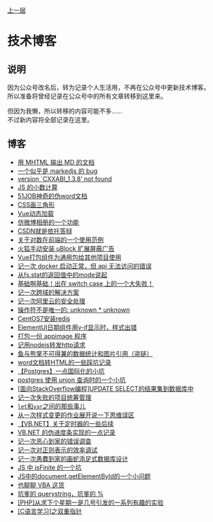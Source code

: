 
[上一层](../)

# 技术博客

## 说明

因为公众号改名后，转为记录个人生活用，不再在公众号中更新技术博客。  
所以准备将曾经记录在公众号中的所有文章转移到这里来。

但因为我懒，所以转移的内容可能不多……  
不过新内容将全部记录在这里。

## 博客

* [用 MHTML 输出 MD 的文档](./用MHTML输出MD的文档)
* [一个似乎是 markedjs 的 bug](/挨踢技术/前端/一个似乎是markedjs的bug)
* [version `CXXABI_1.3.8’ not found](/挨踢技术/nodejs/version_CXXABI_1_3_8_not_found)
* [JS 的小数计算](/挨踢技术/前端/JavaScript/坑/小数计算)
* [51JOB神奇的伪word文档](./51JOB神奇的伪word文档)
* [CSS画三角形](/挨踢技术/前端/CSS/CSS画三角形)
* [Vue动态加载](/挨踢技术/前端/Vue/Vue2/Vue动态加载)
* [仿微博相册的一个功能](/挨踢技术/前端/Vue/Vue2/仿微博相册的一个功能)
* [CSDN就是依托答辩](/挨踢技术/其他/日常吐槽/CSDN就是依托答辩)
* [关于对数在前端的一个使用范例](/挨踢技术/前端/关于对数在前端的一个使用范例)
* [火狐手动安装 uBlock 扩展屏蔽广告](/挨踢技术/工具软件/浏览器/Firefox/火狐手动安装uBlock扩展屏蔽广告)
* [Vue打包组件为通用包给其他项目使用](/挨踢技术/前端/Vue/Vue2/打包组件为通用包给其他项目使用)
* [记一次 docker 启动正常，但 api 无法访问的错误](/挨踢技术/工具软件/Docker/记一次docker启动正常但api无法访问的错误)
* [从fs.stat的返回值中的mode说起](/挨踢技术/nodejs/从fs_stat的返回值中的mode说起)
* [基础啊基础！出在 switch case 上的一个大失败！](/挨踢技术/基础学习/出在switch_case上的一个大失败)
* [记一次跨域的解决方案](/挨踢技术/前端/记一次跨域的解决方案)
* [记一次阿里云的安全处理](/挨踢技术/安全/记一次阿里云的安全处理)
* [操作符不是唯一的: unknown * unknown](/挨踢技术/数据库/Postgres/操作符不是唯一的_unknown_unknown)
* [CentOS7安装redis](/挨踢技术/Linux/CentOS/CentOS7安装redis)
* [ElementUI日期组件用v-if显示时，样式出错](/挨踢技术/前端/Vue/Vue2/ElementUI/ElementUI日期组件用v-if显示时，样式出错)
* [打包一份 appimage 程序](/挨踢技术/nodejs//打包一份appimage程序)
* [记用nodejs转发http请求](/挨踢技术/nodejs/记用nodejs转发http请求)
* [鱼与熊掌不可得兼的数据统计和图片引用（盗链）](/挨踢技术/安全/鱼与熊掌不可得兼的数据统计和图片引用_盗链)
* [word文档转HTML的一些踩坑记录](./word文档转HTML的一些踩坑记录)
* [【Postgres】一点国际化的小坑](/挨踢技术/数据库/Postgres/一点国际化的小坑)
* [postgres 使用 union 查询时的一个小坑](/挨踢技术/数据库/Postgres/postgres使用union查询时的一个小坑)
* [[面向StackOverflow编程]UPDATE SELECT的结果集到数据库中](/挨踢技术/数据库/Postgres/面向StackOverflow编程_UPDATE_SELECT的结果集到数据库中)
* [记一次失败的项目统筹管理](/挨踢技术/项目管理/记一次失败的项目统筹管理)
* [`let`和`var`之间的那些事儿](/挨踢技术/前端/JavaScript/let和var之间的那些事儿)
* [从一次样式变更的作业展开说一下思维误区](./从一次样式变更的作业展开说一下思维误区)
* [【VB.NET】关于定时器的一些后续](./VB_NET关于定时器的一些后续)
* [VB.NET 的伪进度条实现的一点记录](VB_NET的伪进度条实现的一点记录)
* [记一次恶心到家的错误调查](/挨踢技术/nodejs/记一次恶心到家的错误调查)
* [记一次对正则表示的效率调试](./记一次对正则表示的效率调试)
* [记一次愚蠢到家的画蛇添足式数据库设计](/挨踢技术/nodejs/记一次愚蠢到家的画蛇添足式数据库设计)
* [JS 中 isFinite 的一个坑](/挨踢技术/前端/JavaScript/坑/isFinite)
* [JS中的document.getElementById的一个小问题](/挨踢技术/前端/JavaScript/JS中的document_getElementById的一个小问题)
* [也聊聊 VBA 这货](也聊聊VBA这货)
* [坑爹的 querystring，坑爹的 %](/挨踢技术/nodejs/坑爹的querystring坑爹的_bfh)
* [[PHP]从求下个星期一是几号引发的一系列有趣的实验](./PHP_从求下个星期一是几号引发的一系列有趣的实验)
* [[C语言学习]之双重指针 ](C语言学习之双重指针)